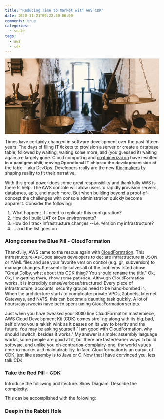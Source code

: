 ```yaml
---
title: "Reducing Time to Market with AWS CDK"
date: 2020-11-21T09:22:30-06:00
comments: true
categories:
  - scale
tags:
  - aws
  - cdk
---
```

![Photo by Roman Kraft on Unsplash](/assets/images/scale-image-roman-kraft-edited.jpg)

Times have certainly changed in software development over the past fifteen years. The days of filing IT tickets to provision a server or create a database table, followed by waiting, waiting some more, and (you guessed it) waiting again are largely gone. Cloud computing and [containerizaiton](https://www.docker.com/resources/what-container) have resulted in a pardigmn shift, moving Operational IT chips to the development side of the table --aka DevOps. Developers really are the new [Kingmakers](https://www.activestate.com/blog/developers-new-kingmakers/) by shaping reality to fit their narrative.

With this great power does come great responsiblity and thankfully AWS is there to help. The AWS console will allow users to rapidly provision servers, databases, apis, and much more. But when building beyond a proof-of-concept the challenges with console administration quickly become apparent. Consider the following:
1. What happens if I need to replicate this configuration?
2. How do I build UAT or Dev environments?
3. How do I track infrastructure changes --i.e. version my infrastructure?
4. ... and the list goes on

### Along comes the Blue Pill - CloudFormation

Thankfully, AWS came to the rescue again with [CloudFormation](https://aws.amazon.com/cloudformation/). This Infrastructure-As-Code allows developers to declare infrastructure in JSON or YAML files and use your favorite version control (e.g. git, subversion) to manage changes. It essentially solves all of the problems listed above. "Great Colby, what about this CDK thing? You should rename the title." Ok, Ok, I'm getting there, show some patience. Although CloudFormation works, it is incredibly dense/verbose/structured. Every piece of infrastructure, accounts, security groups need to be hand-bombed in. When the architecture starts to complicate: private VPCs, Subnets, Internet Gateways, and NATS, this can become a daunting task quickly. A lot of hours/days/weeks have been spent tuning CloudFormation scripts. 

Just when you have tweaked your 8000 line CloudFormation masterpiece, AWS Cloud Development Kit (CDK) comes strolling along with its big, bad, self giving you a rakish wink as it passes on its way to brevity and the future. You may be asking yourself "I am good with CloudFormation, why should I switch, besides it works." My answer is simple: assembly language works, some people are good at it, but there are faster/easier ways to build software, and unlike you oh-contrarion-complainy-one, the world values time-to-market and maintainability. In fact, Cloudformation is an output of CDK, just like assemby is to Java or C. Now that I have convinced you, lets talk CDK.

### Take the Red Pill - CDK

Introduce the following architecture.  Show Diagram. Describe the complexity.

This can be accomplished with the following:


### Deep in the Rabbit Hole



